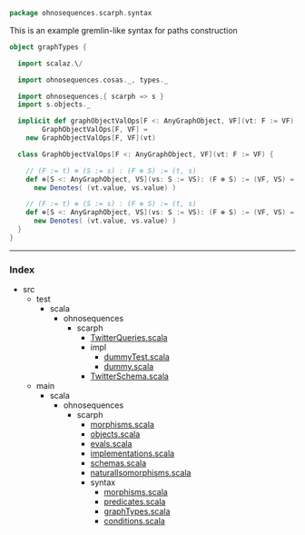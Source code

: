 
```scala
package ohnosequences.scarph.syntax
```

This is an example gremlin-like syntax for paths construction

```scala
object graphTypes {

  import scalaz.\/

  import ohnosequences.cosas._, types._

  import ohnosequences.{ scarph => s }
  import s.objects._

  implicit def graphObjectValOps[F <: AnyGraphObject, VF](vt: F := VF):
        GraphObjectValOps[F, VF] =
    new GraphObjectValOps[F, VF](vt)

  class GraphObjectValOps[F <: AnyGraphObject, VF](vt: F := VF) {

    // (F := t) ⊗ (S := s) : (F ⊗ S) := (t, s)
    def ⊗[S <: AnyGraphObject, VS](vs: S := VS): (F ⊗ S) := (VF, VS) =
      new Denotes( (vt.value, vs.value) )

    // (F := t) ⊕ (S := s) : (F ⊕ S) := (t, s)
    def ⊕[S <: AnyGraphObject, VS](vs: S := VS): (F ⊕ S) := (VF, VS) =
      new Denotes( (vt.value, vs.value) )
  }
}

```


------

### Index

+ src
  + test
    + scala
      + ohnosequences
        + scarph
          + [TwitterQueries.scala][test/scala/ohnosequences/scarph/TwitterQueries.scala]
          + impl
            + [dummyTest.scala][test/scala/ohnosequences/scarph/impl/dummyTest.scala]
            + [dummy.scala][test/scala/ohnosequences/scarph/impl/dummy.scala]
          + [TwitterSchema.scala][test/scala/ohnosequences/scarph/TwitterSchema.scala]
  + main
    + scala
      + ohnosequences
        + scarph
          + [morphisms.scala][main/scala/ohnosequences/scarph/morphisms.scala]
          + [objects.scala][main/scala/ohnosequences/scarph/objects.scala]
          + [evals.scala][main/scala/ohnosequences/scarph/evals.scala]
          + [implementations.scala][main/scala/ohnosequences/scarph/implementations.scala]
          + [schemas.scala][main/scala/ohnosequences/scarph/schemas.scala]
          + [naturalIsomorphisms.scala][main/scala/ohnosequences/scarph/naturalIsomorphisms.scala]
          + syntax
            + [morphisms.scala][main/scala/ohnosequences/scarph/syntax/morphisms.scala]
            + [predicates.scala][main/scala/ohnosequences/scarph/syntax/predicates.scala]
            + [graphTypes.scala][main/scala/ohnosequences/scarph/syntax/graphTypes.scala]
            + [conditions.scala][main/scala/ohnosequences/scarph/syntax/conditions.scala]

[test/scala/ohnosequences/scarph/TwitterQueries.scala]: ../../../../../test/scala/ohnosequences/scarph/TwitterQueries.scala.md
[test/scala/ohnosequences/scarph/impl/dummyTest.scala]: ../../../../../test/scala/ohnosequences/scarph/impl/dummyTest.scala.md
[test/scala/ohnosequences/scarph/impl/dummy.scala]: ../../../../../test/scala/ohnosequences/scarph/impl/dummy.scala.md
[test/scala/ohnosequences/scarph/TwitterSchema.scala]: ../../../../../test/scala/ohnosequences/scarph/TwitterSchema.scala.md
[main/scala/ohnosequences/scarph/morphisms.scala]: ../morphisms.scala.md
[main/scala/ohnosequences/scarph/objects.scala]: ../objects.scala.md
[main/scala/ohnosequences/scarph/evals.scala]: ../evals.scala.md
[main/scala/ohnosequences/scarph/implementations.scala]: ../implementations.scala.md
[main/scala/ohnosequences/scarph/schemas.scala]: ../schemas.scala.md
[main/scala/ohnosequences/scarph/naturalIsomorphisms.scala]: ../naturalIsomorphisms.scala.md
[main/scala/ohnosequences/scarph/syntax/morphisms.scala]: morphisms.scala.md
[main/scala/ohnosequences/scarph/syntax/predicates.scala]: predicates.scala.md
[main/scala/ohnosequences/scarph/syntax/graphTypes.scala]: graphTypes.scala.md
[main/scala/ohnosequences/scarph/syntax/conditions.scala]: conditions.scala.md